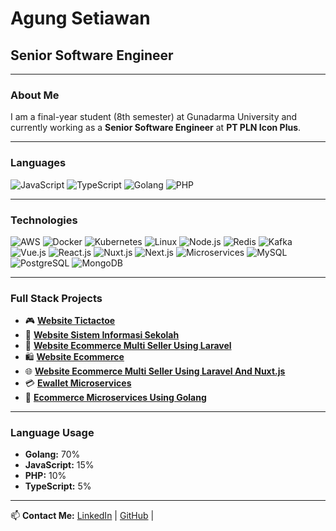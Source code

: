 # Agung Setiawan
## Senior Software Engineer

---

### About Me

I am a final-year student (8th semester) at Gunadarma University and currently working as a **Senior Software Engineer** at **PT PLN Icon Plus**.

---

### Languages

![JavaScript](https://img.shields.io/badge/-JavaScript-F7DF1E?style=flat&logo=javascript&logoColor=black)
![TypeScript](https://img.shields.io/badge/-TypeScript-3178C6?style=flat&logo=typescript&logoColor=white)
![Golang](https://img.shields.io/badge/-Golang-00ADD8?style=flat&logo=go&logoColor=white)
![PHP](https://img.shields.io/badge/-PHP-777BB4?style=flat&logo=php&logoColor=white)

---

### Technologies

![AWS](https://img.shields.io/badge/-AWS-232F3E?style=flat&logo=amazon-aws&logoColor=white)
![Docker](https://img.shields.io/badge/-Docker-2496ED?style=flat&logo=docker&logoColor=white)
![Kubernetes](https://img.shields.io/badge/-Kubernetes-326CE5?style=flat&logo=kubernetes&logoColor=white)
![Linux](https://img.shields.io/badge/-Linux-FCC624?style=flat&logo=linux&logoColor=black)
![Node.js](https://img.shields.io/badge/-Node.js-339933?style=flat&logo=node.js&logoColor=white)
![Redis](https://img.shields.io/badge/-Redis-DC382D?style=flat&logo=redis&logoColor=white)
![Kafka](https://img.shields.io/badge/-Kafka-231F20?style=flat&logo=apache-kafka&logoColor=white)
![Vue.js](https://img.shields.io/badge/-Vue.js-4FC08D?style=flat&logo=vue.js&logoColor=white)
![React.js](https://img.shields.io/badge/-React-61DAFB?style=flat&logo=react&logoColor=black)
![Nuxt.js](https://img.shields.io/badge/-Nuxt.js-00C58E?style=flat&logo=nuxt.js&logoColor=white)
![Next.js](https://img.shields.io/badge/-Next.js-000000?style=flat&logo=next.js&logoColor=white)
![Microservices](https://img.shields.io/badge/-Microservices-FF5733?style=flat)
![MySQL](https://img.shields.io/badge/-MySQL-4479A1?style=flat&logo=mysql&logoColor=white)
![PostgreSQL](https://img.shields.io/badge/-PostgreSQL-336791?style=flat&logo=postgresql&logoColor=white)
![MongoDB](https://img.shields.io/badge/-MongoDB-47A248?style=flat&logo=mongodb&logoColor=white)

---

### Full Stack Projects

- 🎮 **[Website Tictactoe](#)**
- 🏫 **[Website Sistem Informasi Sekolah](#)**
- 🛒 **[Website Ecommerce Multi Seller Using Laravel](#)**
- 🛍️ **[Website Ecommerce](#)**
- 🌐 **[Website Ecommerce Multi Seller Using Laravel And Nuxt.js](#)**
- 💳 **[Ewallet Microservices](#)**
- 🚀 **[Ecommerce Microservices Using Golang](#)**

---



### Language Usage

- **Golang:** 70%
- **JavaScript:** 15%
- **PHP:** 10%
- **TypeScript:** 5%

---

📫 **Contact Me:** [LinkedIn](https://www.linkedin.com/in/agung-setiawan-573294234/) | [GitHub](https://github.com/agung-setiawan-03) | 

